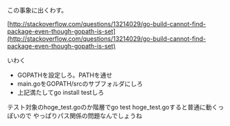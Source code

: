 
この事象に出くわす。


[http://stackoverflow.com/questions/13214029/go-build-cannot-find-package-even-though-gopath-is-set](http://stackoverflow.com/questions/13214029/go-build-cannot-find-package-even-though-gopath-is-set)


  
  
いわく

* GOPATHを設定しろ。PATHを通せ
* main.goをGOPATH/srcのサブフォルダにしろ
* 上記満たしてgo install testしろ
  
  
  
テスト対象のhoge_test.goのか階層でgo test hoge_test.goすると普通に動くっぽいので
やっぱりパス関係の問題なんでしょうね


